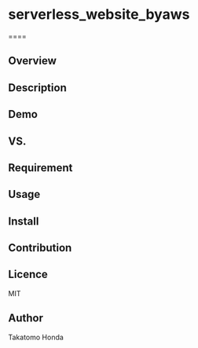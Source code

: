 # serverless_website_byaws
====

## Overview

## Description

## Demo

## VS. 

## Requirement

## Usage

## Install

## Contribution

## Licence
MIT

## Author
Takatomo Honda
